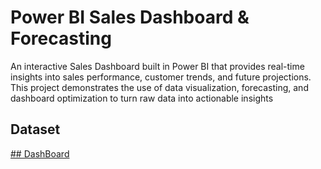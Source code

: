  # Power BI Sales Dashboard & Forecasting
An interactive Sales Dashboard built in Power BI that provides real-time insights into sales performance, customer trends, and future projections. This project demonstrates the use of data visualization, forecasting, and dashboard optimization to turn raw data into actionable insights
## Dataset 
<a href = "https://github.com/nextgen-forge/super_sales_Data_Analysis_dashboard/blob/main/SuperStore%20Sales%20DataSet.xlsx">
## DashBoard
<a href = "https://github.com/nextgen-forge/super_sales_Data_Analysis_dashboard/blob/main/s1.png">
